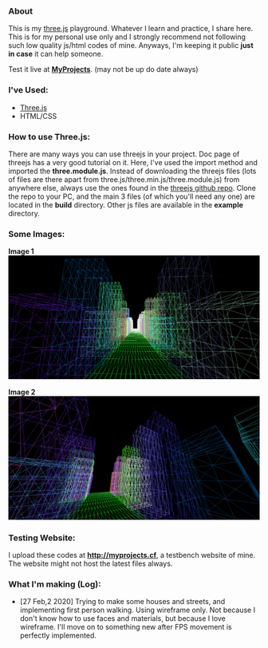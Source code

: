 ### About

This is my [three.js](https://threejs.org/) playground. Whatever I learn and practice, I share here. This is for my personal use only and I strongly recommend not following such low quality js/html codes of mine. Anyways, I'm keeping it public **just in case** it can help someone.

Test it live at **[MyProjects](http://myprojects.cf)**. (may not be up do date always)

### I've Used:

- [Three.js](https://threejs.org/)
- HTML/CSS

### How to use Three.js:

There are many ways you can use threejs in your project. Doc page of threejs has a very good tutorial on it. Here, I've used the import method and imported the **three.module.js**. Instead of downloading the threejs files (lots of files are there apart from three.js/three.min.js/three.module.js) from anywhere else, always use the ones found in the [threejs github repo](https://github.com/mrdoob/three.js). Clone the repo to your PC, and the main 3 files (of which you'll need any one) are located in the **build** directory. Other js files are available in the **example** directory.

### Some Images:

**Image 1**
![A street and some houses](screenshots/Screenshot_1.png)

**Image 2**
![From a different angle](screenshots/Screenshot_2.png)

### Testing Website:

I upload these codes at **http://myprojects.cf**, a testbench website of mine. The website might not host the latest files always.

### What I'm making (Log):

- [27 Feb,2 2020] Trying to make some houses and streets, and implementing first person walking. Using wireframe only. Not because I don't know how to use faces and materials, but because I love wireframe. I'll move on to something new after FPS movement is perfectly implemented.
